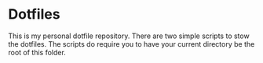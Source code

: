 # Dotfiles
This is my personal dotfile repository.
There are two simple scripts to stow the dotfiles.
The scripts do require you to have your current directory be the root of this folder.
